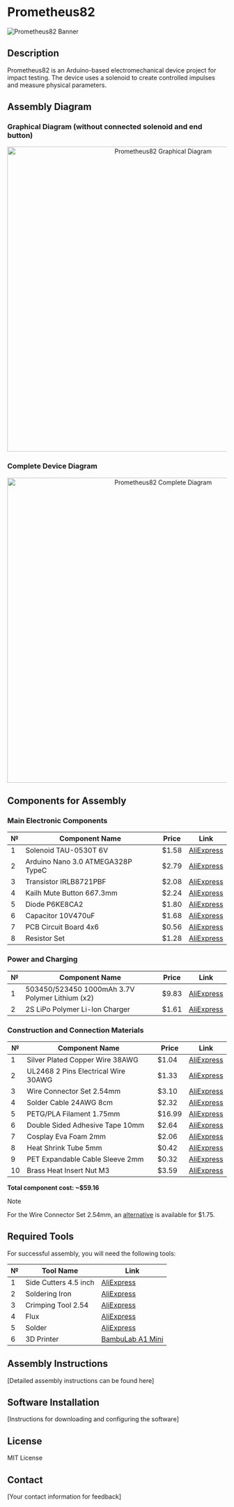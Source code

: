 # Prometheus82

![Prometheus82 Banner](https://via.placeholder.com/800x200/0D1117/FFFFFF?text=Prometheus82)

## Description
Prometheus82 is an Arduino-based electromechanical device project for impact testing. The device uses a solenoid to create controlled impulses and measure physical parameters.

## Assembly Diagram

### Graphical Diagram (without connected solenoid and end button)
<div align="center">
  <img src="https://github.com/user-attachments/assets/8c17d8f9-cce3-47f8-83fb-9892acff7fa0" alt="Prometheus82 Graphical Diagram" width="700">
</div>

### Complete Device Diagram
<div align="center">
  <img src="https://github.com/user-attachments/assets/7f40e521-a6a4-4bab-9374-84d5d2b56029" alt="Prometheus82 Complete Diagram" width="700">
</div>

## Components for Assembly

### Main Electronic Components
| № | Component Name | Price | Link |
|---|----------------|-------|------|
| 1 | Solenoid TAU-0530T 6V | $1.58 | [AliExpress](https://s.click.aliexpress.com/e/_olUL07J) |
| 2 | Arduino Nano 3.0 ATMEGA328P TypeC | $2.79 | [AliExpress](https://s.click.aliexpress.com/e/_oDnDkCb) |
| 3 | Transistor IRLB8721PBF | $2.08 | [AliExpress](https://s.click.aliexpress.com/e/_oEGL679) |
| 4 | Kailh Mute Button 6*6*7.3mm | $2.24 | [AliExpress](https://s.click.aliexpress.com/e/_om11hvf) |
| 5 | Diode P6KE8CA2 | $1.80 | [AliExpress](https://s.click.aliexpress.com/e/_omyXoF5) |
| 6 | Capacitor 10V470uF | $1.68 | [AliExpress](https://s.click.aliexpress.com/e/_oDBudqn) |
| 7 | PCB Circuit Board 4x6 | $0.56 | [AliExpress](https://s.click.aliexpress.com/e/_opZCvzR) |
| 8 | Resistor Set | $1.28 | [AliExpress](https://s.click.aliexpress.com/e/_oBNMBNX) |

### Power and Charging
| № | Component Name | Price | Link |
|---|----------------|-------|------|
| 1 | 503450/523450 1000mAh 3.7V Polymer Lithium (x2) | $9.83 | [AliExpress](https://s.click.aliexpress.com/e/_ooQ8rYN) |
| 2 | 2S LiPo Polymer Li-Ion Charger | $1.61 | [AliExpress](https://s.click.aliexpress.com/e/_oBXvLqP) |

### Construction and Connection Materials
| № | Component Name | Price | Link |
|---|----------------|-------|------|
| 1 | Silver Plated Copper Wire 38AWG | $1.04 | [AliExpress](https://s.click.aliexpress.com/e/_ooeTIil) |
| 2 | UL2468 2 Pins Electrical Wire 30AWG | $1.33 | [AliExpress](https://s.click.aliexpress.com/e/_oDjYJVX) |
| 3 | Wire Connector Set 2.54mm | $3.10 | [AliExpress](https://s.click.aliexpress.com/e/_oElq2W9) |
| 4 | Solder Cable 24AWG 8cm | $2.32 | [AliExpress](https://s.click.aliexpress.com/e/_olvnxRB) |
| 5 | PETG/PLA Filament 1.75mm | $16.99 | [AliExpress](https://s.click.aliexpress.com/e/_oFkcL3T) |
| 6 | Double Sided Adhesive Tape 10mm | $2.64 | [AliExpress](https://www.aliexpress.com/item/1005007294703509.html) |
| 7 | Cosplay Eva Foam 2mm | $2.06 | [AliExpress](https://s.click.aliexpress.com/e/_opseJQv) |
| 8 | Heat Shrink Tube 5mm | $0.42 | [AliExpress](https://s.click.aliexpress.com/e/_oEHmeLX) |
| 9 | PET Expandable Cable Sleeve 2mm | $0.32 | [AliExpress](https://s.click.aliexpress.com/e/_opZIqHF) |
| 10 | Brass Heat Insert Nut M3 | $3.59 | [AliExpress](https://s.click.aliexpress.com/e/_oCiDrMZ) |

**Total component cost: ~$59.16**

> [!NOTE]
> For the Wire Connector Set 2.54mm, an [alternative](https://s.click.aliexpress.com/e/_oEsNba9) is available for $1.75.

## Required Tools

For successful assembly, you will need the following tools:

| № | Tool Name | Link |
|---|-----------|------|
| 1 | Side Cutters 4.5 inch | [AliExpress](https://s.click.aliexpress.com/e/_oF9KQnh) |
| 2 | Soldering Iron | [AliExpress](https://s.click.aliexpress.com/e/_oF9euD9) |
| 3 | Crimping Tool 2.54 | [AliExpress](https://s.click.aliexpress.com/e/_oD0rvjH) |
| 4 | Flux | [AliExpress](https://s.click.aliexpress.com/e/_opcxu03) |
| 5 | Solder | [AliExpress](https://s.click.aliexpress.com/e/_oF4jIPD) |
| 6 | 3D Printer | [BambuLab A1 Mini](https://bambulab.com/en/a1-mini) |

## Assembly Instructions

[Detailed assembly instructions can be found here]

## Software Installation

[Instructions for downloading and configuring the software]

## License

MIT License

## Contact

[Your contact information for feedback]
